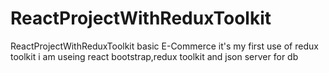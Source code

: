 # ReactProjectWithReduxToolkit
ReactProjectWithReduxToolkit
basic E-Commerce
it's my first use of redux toolkit 
i am useing react bootstrap,redux toolkit and json server for db
